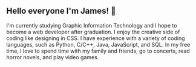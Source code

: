 ## Hello everyone I'm James! 👋
I'm currently studying Graphic Information Technology and I hope to become a web developer after graduation. I enjoy the creative side of coding like designing in CSS. I have experience with a variety of coding languages, such as Python, C/C++, Java, JavaScript, and SQL. In my free time, I love to spend time with my family and friends, go to concerts, read horror novels, and play video games.  

<!--
**ImJames1/ImJames1** is a ✨ _special_ ✨ repository because its `README.md` (this file) appears on your GitHub profile.

Here are some ideas to get you started:

- 🔭 I’m currently working on ...
- 🌱 I’m currently learning ...
- 👯 I’m looking to collaborate on ...
- 🤔 I’m looking for help with ...
- 💬 Ask me about ...
- 📫 How to reach me: ...
- 😄 Pronouns: ...
- ⚡ Fun fact: ...
-->
